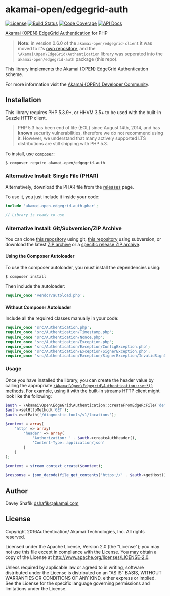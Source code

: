 # akamai-open/edgegrid-auth

[![License](https://img.shields.io/github/license/akamai-open/AkamaiOPEN-edgegrid-php.png)](https://github.com/akamai-open/AkamaiOPEN-edgegrid-php/blob/master/LICENSE)
[![Build Status](https://travis-ci.org/akamai-open/AkamaiOPEN-edgegrid-php.svg?branch=master)](https://travis-ci.org/akamai-open/AkamaiOPEN-edgegrid-php)
[![Code Coverage](https://scrutinizer-ci.com/g/akamai-open/AkamaiOPEN-edgegrid-php/badges/coverage.png?b=master)](https://scrutinizer-ci.com/g/akamai-open/AkamaiOPEN-edgegrid-php/?branch=master)
[![API Docs](https://img.shields.io/badge/api-docs-blue.svg)](http://akamai-open.github.io/AkamaiOPEN-edgegrid-php-client/)

[Akamai {OPEN} EdgeGrid Authentication] for PHP

> **Note:** in version 0.6.0 of the `akamai-open/edgegrid-client` it was moved to it's
> [own repository](https://github.com/akamai-open/AkamaiOPEN-edgegrid-php-client), and the
> `\Akamai\Open\EdgeGrid\Authentication` library was seperated into the `akamai-open/edgegrid-auth` package (this repo).

This library implements the Akamai {OPEN} EdgeGrid Authentication scheme.

For more information visit the [Akamai {OPEN} Developer Community](https://developer.akamai.com).

## Installation

This library requires PHP 5.3.9+, or HHVM 3.5+ to be used with the built-in Guzzle HTTP client.

> PHP 5.3 has been end of life (EOL) since August 14th, 2014, and has **known** security vulnerabilities, therefore we do not recommend using it. However, we understand that many actively supported LTS distributions are still shipping with PHP 5.3.

To install, use [`composer`](http://getcomposer.org):

```sh
$ composer require akamai-open/edgegrid-auth
```

### Alternative Install: Single File (PHAR)

Alternatively, download the PHAR file from the [releases](https://github.com/akamai-open/AkamaiOPEN-edgegrid-php/releases) page.

To use it, you just include it inside your code:

```php
include 'akamai-open-edgegrid-auth.phar';

// Library is ready to use
```

### Alternative Install: Git/Subversion/ZIP Archive

You can clone [this repository](https://github.com/akamai-open/AkamaiOPEN-edgegrid-php.git) using git,
[this repository](https://github.com/akamai-open/AkamaiOPEN-edgegrid-php) using subversion, or download
the latest [ZIP archive](https://github.com/akamai-open/AkamaiOPEN-edgegrid-php/archive/master.zip) or a
[specific release ZIP archive](https://github.com/akamai-open/AkamaiOPEN-edgegrid-php/releases).

#### Using the Composer Autoloader

To use the composer autoloader, you must install the dependencies using:

```sh
$ composer install
```

Then include the autoloader:

```php
require_once 'vendor/autoload.php';
```

#### Without Composer Autoloader

Include all the required classes manually in your code:

```php
require_once 'src/Authentication.php';
require_once 'src/Authentication/Timestamp.php';
require_once 'src/Authentication/Nonce.php';
require_once 'src/Authentication/Exception.php';
require_once 'src/Authentication/Exception/ConfigException.php';
require_once 'src/Authentication/Exception/SignerException.php';
require_once 'src/Authentication/Exception/SignerException/InvalidSignDataException.php';
```

### Usage

Once you have installed the library, you can create the header value by calling the appropriate
[`\Akamai\Open\Edgegrid\Authentication::set*()` methods](https://akamai-open.github.io/AkamaiOPEN-edgegrid-php-client/class-Akamai.Open.EdgeGrid.Authentication.html#methods).
For example, using it with the built-in streams HTTP client might look like the following:

```php
$auth = \Akamai\Open\EdgeGrid\Authentication::createFromEdgeRcFile('default', '/.edgerc');
$auth->setHttpMethod('GET');
$auth->setPath('/diagnostic-tools/v1/locations');

$context = array(
	'http' => array(
		'header' => array(
			'Authorization: ' . $auth->createAuthHeader(),
			'Content-Type: application/json'
		)
	)
);

$context = stream_context_create($context);

$response = json_decode(file_get_contents('https://' . $auth->getHost() . $auth->getPath(), null, $context));
```

## Author

Davey Shafik <dshafik@akamai.com>

## License

Copyright 2016Authentication/ Akamai Technologies, Inc.  All rights reserved.

Licensed under the Apache License, Version 2.0 (the "License");
you may not use this file except in compliance with the License.
You may obtain a copy of the License at <http://www.apache.org/licenses/LICENSE-2.0>.

Unless required by applicable law or agreed to in writing, software
distributed under the License is distributed on an "AS IS" BASIS,
WITHOUT WARRANTIES OR CONDITIONS OF ANY KIND, either express or implied.
See the License for the specific language governing permissions and
limitations under the License.

[Akamai {OPEN} EdgeGrid Authentication]: https://developer.akamai.com/introduction/Client_Auth.html